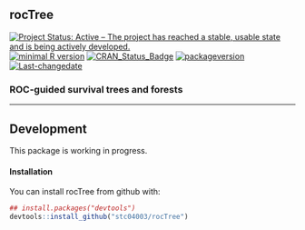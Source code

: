 
**rocTree**
-----------

[![Project Status: Active – The project has reached a stable, usable state and is being actively developed.](http://www.repostatus.org/badges/latest/active.svg)](http://www.repostatus.org/#active) [![minimal R version](https://img.shields.io/badge/R%3E%3D-3.4.4-6666ff.svg)](https://cran.r-project.org/) [![CRAN\_Status\_Badge](http://www.r-pkg.org/badges/version/rocTree)](https://cran.r-project.org/package=rocTree) [![packageversion](https://img.shields.io/badge/Package%20version-0.99.6-orange.svg?style=flat-square)](commits/master) [![Last-changedate](https://img.shields.io/badge/last%20change-2018--06--28-yellowgreen.svg)](/commits/master)

<!-- README.md is generated from README.Rmd. Please edit that file -->
### ROC-guided survival trees and forests

------------------------------------------------------------------------

Development
-----------

This package is working in progress.

#### Installation

You can install rocTree from github with:

``` r
## install.packages("devtools")
devtools::install_github("stc04003/rocTree")
```
